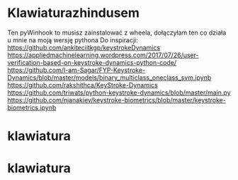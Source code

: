 # Klawiaturazhindusem

Ten pyWinhook to musisz zainstalować z wheela, dołączyłam ten co działa u mnie na moją wersję pythona
Do inspiracji: 
https://github.com/ankiteciitkgp/keystrokeDynamics
https://appliedmachinelearning.wordpress.com/2017/07/26/user-verification-based-on-keystroke-dynamics-python-code/
https://github.com/I-am-Sagar/FYP-Keystroke-Dynamics/blob/master/models/binary_multiclass_oneclass_svm.ipynb
https://github.com/rakshithca/KeyStroke-Dynamics
https://github.com/triwats/python-keystroke-dynamics/blob/master/main.py
https://github.com/njanakiev/keystroke-biometrics/blob/master/keystroke-biometrics.ipynb
# klawiatura
# klawiatura
